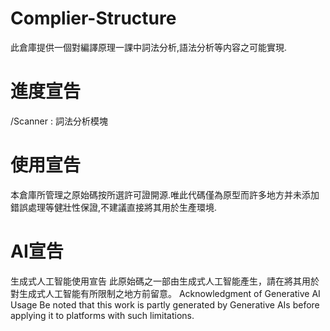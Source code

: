 # Complier-Structure
此倉庫提供一個對編譯原理一課中詞法分析,語法分析等内容之可能實現.

# 進度宣告
/Scanner : 詞法分析模塊

# 使用宣告
本倉庫所管理之原始碼按所選許可證開源.唯此代碼僅為原型而許多地方并未添加錯誤處理等健壯性保證,不建議直接將其用於生產環境.

# AI宣告
生成式人工智能使用宣告
此原始碼之一部由生成式人工智能產生，請在將其用於對生成式人工智能有所限制之地方前留意。
Acknowledgment of Generative AI Usage
Be noted that this work is partly generated by Generative AIs before applying it to platforms with such limitations.
